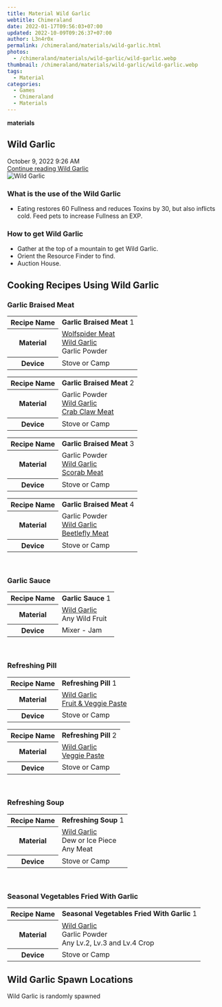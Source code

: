 ```yaml
---
title: Material Wild Garlic
webtitle: Chimeraland
date: 2022-01-17T09:56:03+07:00
updated: 2022-10-09T09:26:37+07:00
author: L3n4r0x
permalink: /chimeraland/materials/wild-garlic.html
photos:
  - /chimeraland/materials/wild-garlic/wild-garlic.webp
thumbnail: /chimeraland/materials/wild-garlic/wild-garlic.webp
tags:
  - Material
categories:
  - Games
  - Chimeraland
  - Materials
---
```


<section id="bootstrap-wrapper">
  <link
    rel="stylesheet"
    href="https://cdn.statically.io/gh/dimaslanjaka/Web-Manajemen/40ac3225/css/bootstrap-4.5-wrapper.css"
  />
  <div
    class="row g-0 border rounded overflow-hidden flex-md-row mb-4 shadow-sm position-relative"
  >
    <div class="col p-4 d-flex flex-column position-static">
      <strong class="d-inline-block mb-2 text-success">materials</strong>
      <h2 class="mb-0">Wild Garlic</h2>
      <div class="mb-1 text-muted">October 9, 2022 9:26 AM</div>
      <a
        href="/chimeraland/materials/wild-garlic.html"
        class="stretched-link d-none"
        >Continue reading Wild Garlic</a
      >
    </div>
    <div class="col-auto d-none d-lg-block">
      <img
        src="/chimeraland/materials/wild-garlic/wild-garlic.webp"
        alt="Wild Garlic"
      />
    </div>
  </div>
  <div class="row">
    <div class="col-lg-6 col-12 mb-2">
      <div class="card">
        <div class="card-body">
          <h3 class="card-title">What is the use of the Wild Garlic</h3>
          <div class="card-text">
            <ul>
              <li>
                Eating restores 60 Fullness and reduces Toxins by 30, but also
                inflicts cold. Feed pets to increase Fullness an EXP.
              </li>
            </ul>
          </div>
        </div>
      </div>
    </div>
    <div class="col-lg-6 col-12 mb-2">
      <div class="card">
        <div class="card-body">
          <h3 class="card-title">How to get Wild Garlic</h3>
          <div class="card-text">
            <ul>
              <li>Gather at the top of a mountain to get Wild Garlic.</li>
              <li>Orient the Resource Finder to find.</li>
              <li>Auction House.</li>
            </ul>
          </div>
        </div>
      </div>
    </div>
    <div class="col-12 mb-2">
      <h2 id="cookable">Cooking Recipes Using Wild Garlic</h2>
      <div id="recipe-garlic-braised-meat">
        <h3 id="item-garlic-braised-meat">Garlic Braised Meat</h3>
        <div class="mb-2">
          <table class="table">
            <tr>
              <th>Recipe Name</th>
              <td><b>Garlic Braised Meat</b> 1</td>
            </tr>
            <tr>
              <th>Material</th>
              <td>
                <a
                  class="text-decoration-none"
                  href="/chimeraland/materials/wolfspider-meat.html"
                  >Wolfspider Meat</a
                ><br /><a
                  class="text-decoration-none"
                  href="/chimeraland/materials/wild-garlic.html"
                  >Wild Garlic</a
                ><br />Garlic Powder
              </td>
            </tr>
            <tr>
              <th>Device</th>
              <td>Stove or Camp</td>
            </tr>
          </table>
        </div>
        <div class="mb-2">
          <table class="table">
            <tr>
              <th>Recipe Name</th>
              <td><b>Garlic Braised Meat</b> 2</td>
            </tr>
            <tr>
              <th>Material</th>
              <td>
                Garlic Powder<br /><a
                  class="text-decoration-none"
                  href="/chimeraland/materials/wild-garlic.html"
                  >Wild Garlic</a
                ><br /><a
                  class="text-decoration-none"
                  href="/chimeraland/materials/crab-claw-meat.html"
                  >Crab Claw Meat</a
                >
              </td>
            </tr>
            <tr>
              <th>Device</th>
              <td>Stove or Camp</td>
            </tr>
          </table>
        </div>
        <div class="mb-2">
          <table class="table">
            <tr>
              <th>Recipe Name</th>
              <td><b>Garlic Braised Meat</b> 3</td>
            </tr>
            <tr>
              <th>Material</th>
              <td>
                Garlic Powder<br /><a
                  class="text-decoration-none"
                  href="/chimeraland/materials/wild-garlic.html"
                  >Wild Garlic</a
                ><br /><a
                  class="text-decoration-none"
                  href="/chimeraland/materials/scorab-meat.html"
                  >Scorab Meat</a
                >
              </td>
            </tr>
            <tr>
              <th>Device</th>
              <td>Stove or Camp</td>
            </tr>
          </table>
        </div>
        <div class="mb-2">
          <table class="table">
            <tr>
              <th>Recipe Name</th>
              <td><b>Garlic Braised Meat</b> 4</td>
            </tr>
            <tr>
              <th>Material</th>
              <td>
                Garlic Powder<br /><a
                  class="text-decoration-none"
                  href="/chimeraland/materials/wild-garlic.html"
                  >Wild Garlic</a
                ><br /><a
                  class="text-decoration-none"
                  href="/chimeraland/materials/beetlefly-meat.html"
                  >Beetlefly Meat</a
                >
              </td>
            </tr>
            <tr>
              <th>Device</th>
              <td>Stove or Camp</td>
            </tr>
          </table>
        </div>
      </div>
      <br />
      <div id="recipe-garlic-sauce">
        <h3 id="item-garlic-sauce">Garlic Sauce</h3>
        <div class="mb-2">
          <table class="table">
            <tr>
              <th>Recipe Name</th>
              <td><b>Garlic Sauce</b> 1</td>
            </tr>
            <tr>
              <th>Material</th>
              <td>
                <a
                  class="text-decoration-none"
                  href="/chimeraland/materials/wild-garlic.html"
                  >Wild Garlic</a
                ><br />Any Wild Fruit
              </td>
            </tr>
            <tr>
              <th>Device</th>
              <td>Mixer - Jam</td>
            </tr>
          </table>
        </div>
      </div>
      <br />
      <div id="recipe-refreshing-pill">
        <h3 id="item-refreshing-pill">Refreshing Pill</h3>
        <div class="mb-2">
          <table class="table">
            <tr>
              <th>Recipe Name</th>
              <td><b>Refreshing Pill</b> 1</td>
            </tr>
            <tr>
              <th>Material</th>
              <td>
                <a
                  class="text-decoration-none"
                  href="/chimeraland/materials/wild-garlic.html"
                  >Wild Garlic</a
                ><br /><a
                  class="text-decoration-none"
                  href="/chimeraland/recipes/fruit-and-veggie-paste.html"
                  >Fruit &amp; Veggie Paste</a
                >
              </td>
            </tr>
            <tr>
              <th>Device</th>
              <td>Stove or Camp</td>
            </tr>
          </table>
        </div>
        <div class="mb-2">
          <table class="table">
            <tr>
              <th>Recipe Name</th>
              <td><b>Refreshing Pill</b> 2</td>
            </tr>
            <tr>
              <th>Material</th>
              <td>
                <a
                  class="text-decoration-none"
                  href="/chimeraland/materials/wild-garlic.html"
                  >Wild Garlic</a
                ><br /><a
                  class="text-decoration-none"
                  href="/chimeraland/recipes/veggie-paste.html"
                  >Veggie Paste</a
                >
              </td>
            </tr>
            <tr>
              <th>Device</th>
              <td>Stove or Camp</td>
            </tr>
          </table>
        </div>
      </div>
      <br />
      <div id="recipe-refreshing-soup">
        <h3 id="item-refreshing-soup">Refreshing Soup</h3>
        <div class="mb-2">
          <table class="table">
            <tr>
              <th>Recipe Name</th>
              <td><b>Refreshing Soup</b> 1</td>
            </tr>
            <tr>
              <th>Material</th>
              <td>
                <a
                  class="text-decoration-none"
                  href="/chimeraland/materials/wild-garlic.html"
                  >Wild Garlic</a
                ><br />Dew or Ice Piece<br />Any Meat
              </td>
            </tr>
            <tr>
              <th>Device</th>
              <td>Stove or Camp</td>
            </tr>
          </table>
        </div>
      </div>
      <br />
      <div id="recipe-seasonal-vegetables-fried-with-garlic">
        <h3 id="item-seasonal-vegetables-fried-with-garlic">
          Seasonal Vegetables Fried With Garlic
        </h3>
        <div class="mb-2">
          <table class="table">
            <tr>
              <th>Recipe Name</th>
              <td><b>Seasonal Vegetables Fried With Garlic</b> 1</td>
            </tr>
            <tr>
              <th>Material</th>
              <td>
                <a
                  class="text-decoration-none"
                  href="/chimeraland/materials/wild-garlic.html"
                  >Wild Garlic</a
                ><br />Garlic Powder<br />Any Lv.2, Lv.3 and Lv.4 Crop
              </td>
            </tr>
            <tr>
              <th>Device</th>
              <td>Stove or Camp</td>
            </tr>
          </table>
        </div>
      </div>
    </div>
    <div class="col-12 mb-2">
      <h2>Wild Garlic Spawn Locations</h2>
      <p>Wild Garlic is randomly spawned</p>
    </div>
  </div>
</section>